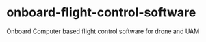 # onboard-flight-control-software
Onboard Computer based flight control software for drone and  UAM
